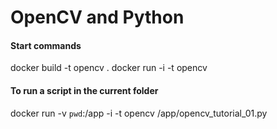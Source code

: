 # OpenCV and Python

#### Start commands

docker build -t opencv .
docker run -i -t opencv

#### To run a script in the current folder

docker run -v `pwd`:/app -i -t opencv /app/opencv_tutorial_01.py

